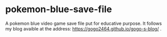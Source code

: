 # pokemon-blue-save-file
A pokemon blue video game save file put for educative purpose. It follows my blog avaible at the address: https://gogo2464.github.io/gogo-s-blog/ .
